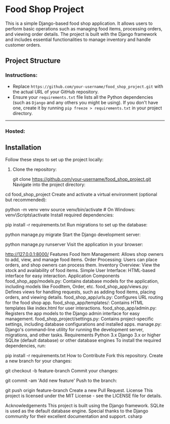 # Food Shop Project

This is a simple Django-based food shop application. It allows users to perform basic operations such as managing food items, processing orders, and viewing order details. The project is built with the Django framework and includes essential functionalities to manage inventory and handle customer orders.

## Project Structure

### Instructions:
- Replace `https://github.com/your-username/food_shop_project.git` with the actual URL of your GitHub repository.
- Ensure your `requirements.txt` file lists all the Python dependencies (such as `Django` and any others you might be using). If you don't have one, create it by running `pip freeze > requirements.txt` in your project directory.

---
### Hosted:

## Installation

Follow these steps to set up the project locally:

1. Clone the repository:
 
   git clone https://github.com/your-username/food_shop_project.git
Navigate into the project directory:

cd food_shop_project
Create and activate a virtual environment (optional but recommended):

python -m venv venv
source venv/bin/activate   # On Windows: venv\Scripts\activate
Install required dependencies:


pip install -r requirements.txt
Run migrations to set up the database:


python manage.py migrate
Start the Django development server:


python manage.py runserver
Visit the application in your browser:


http://127.0.0.1:8000/
Features
Food Item Management: Allows shop owners to add, view, and manage food items.
Order Processing: Users can place orders, and shop owners can process them.
Inventory Overview: View the stock and availability of food items.
Simple User Interface: HTML-based interface for easy interaction.
Application Components
food_shop_app/models.py: Contains database models for the application, including models like FoodItem, Order, etc.
food_shop_app/views.py: Defines views for handling requests, such as adding food items, placing orders, and viewing details.
food_shop_app/urls.py: Configures URL routing for the food shop app.
food_shop_app/templates/: Contains HTML templates like index.html for user interactions.
food_shop_app/admin.py: Registers the app models to the Django admin interface for easy management.
food_shop_project/settings.py: Contains project-specific settings, including database configurations and installed apps.
manage.py: Django's command-line utility for running the development server, migrations, and other tasks.
Requirements
Python 3.x
Django 3.x or higher
SQLite (default database) or other database engines
To install the required dependencies, run:


pip install -r requirements.txt
How to Contribute
Fork this repository.
Create a new branch for your changes:

git checkout -b feature-branch
Commit your changes:

git commit -am 'Add new feature'
Push to the branch:

git push origin feature-branch
Create a new Pull Request.
License
This project is licensed under the MIT License - see the LICENSE file for details.

Acknowledgements
This project is built using the Django framework.
SQLite is used as the default database engine.
Special thanks to the Django community for their excellent documentation and support.
csharp





